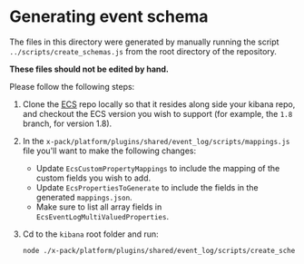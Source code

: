 # Generating event schema

The files in this directory were generated by manually running the script
`../scripts/create_schemas.js` from the root directory of the repository.

**These files should not be edited by hand.**

Please follow the following steps:

1. Clone the [ECS](https://github.com/elastic/ecs) repo locally so that it
  resides along side your kibana repo, and checkout the ECS version you wish to
  support (for example, the `1.8` branch, for version 1.8).

2. In the `x-pack/platform/plugins/shared/event_log/scripts/mappings.js` file you'll want to
  make the following changes:
    - Update `EcsCustomPropertyMappings` to include the mapping of the custom
      fields you wish to add.
    - Update `EcsPropertiesToGenerate` to include the fields in the generated
      `mappings.json`.
    - Make sure to list all array fields in `EcsEventLogMultiValuedProperties`.

3. Cd to the `kibana` root folder and run:

    ```sh
    node ./x-pack/platform/plugins/shared/event_log/scripts/create_schemas.js
    ```
